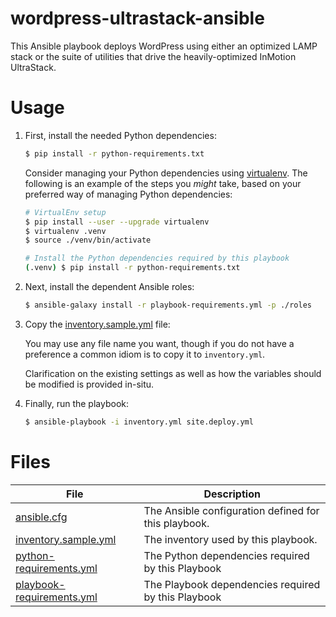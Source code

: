 # wordpress-ultrastack-ansible

This Ansible playbook deploys WordPress using either an optimized LAMP
stack or the suite of utilities that drive the heavily-optimized
InMotion UltraStack.


Usage
=============================

1. First, install the needed Python dependencies:

    ```sh
    $ pip install -r python-requirements.txt
    ```

	Consider managing your Python dependencies using
    [virtualenv](https://virtualenv.pypa.io/).  The following is an
    example of the steps you _might_ take, based on your preferred way
    of managing Python dependencies:

    ```sh
    # VirtualEnv setup
    $ pip install --user --upgrade virtualenv
    $ virtualenv .venv
    $ source ./venv/bin/activate

    # Install the Python dependencies required by this playbook
    (.venv) $ pip install -r python-requirements.txt
    ```

2. Next, install the dependent Ansible roles:

    ```sh
    $ ansible-galaxy install -r playbook-requirements.yml -p ./roles
    ```

3. Copy the [inventory.sample.yml](./inventory.sample.yml) file:

    You may use any file name you want, though if you do not have a
    preference a common idiom is to copy it to `inventory.yml`.

	Clarification on the existing settings as well as how the variables
	should be modified is provided in-situ.

4. Finally, run the playbook:

    ```sh
    $ ansible-playbook -i inventory.yml site.deploy.yml
    ```


Files
=============================

| File | Description |
| ---- | ----------- |
| [ansible.cfg](./ansible.cfg) | The Ansible configuration defined for this playbook.
| [inventory.sample.yml](./inventory.sample.yml) | The inventory used by this playbook.
| [python-requirements.yml](./python-requirements.yml) | The Python dependencies required by this Playbook
| [playbook-requirements.yml](./playbook-requirements.yml) | The Playbook dependencies required by this Playbook
